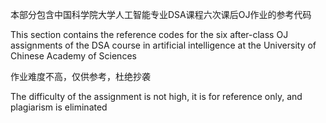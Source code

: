 本部分包含中国科学院大学人工智能专业DSA课程六次课后OJ作业的参考代码

This section contains the reference codes for the six after-class OJ assignments of the DSA course in artificial intelligence at the University of Chinese Academy of Sciences

作业难度不高，仅供参考，杜绝抄袭

The difficulty of the assignment is not high, it is for reference only, and plagiarism is eliminated
